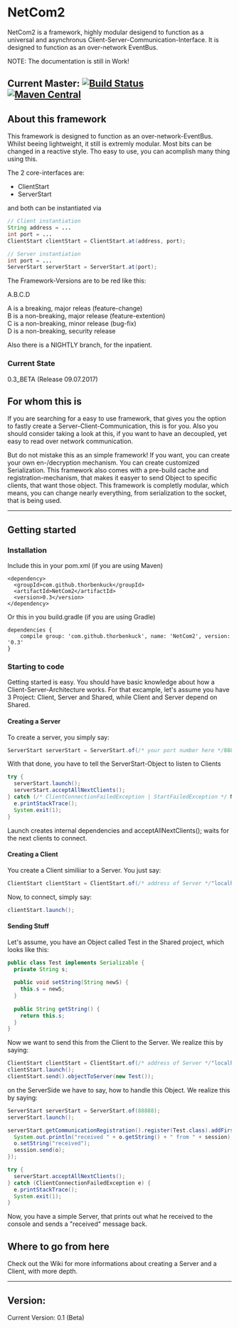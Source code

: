 # NetCom2

NetCom2 is a framework, highly modular desigend to function as a universal and asynchronus Client-Server-Communication-Interface.
It is designed to function as an over-network EventBus.

NOTE: The documentation is still in Work!

Current Master: [![Build Status](https://travis-ci.org/ThorbenKuck/NetCom2.svg?branch=master)](https://travis-ci.org/ThorbenKuck/NetCom2)    
[![Maven Central](https://maven-badges.herokuapp.com/maven-central/com.github.thorbenkuck/NetCom2/badge.svg)](https://maven-badges.herokuapp.com/maven-central/com.github.thorbenkuck/NetCom2)
----

## About this framework

This framework is designed to function as an over-network-EventBus. Whilst beeing lightweight, it still is extremly modular. Most bits can be changed in a reactive style. Tho easy to use, you can acomplish many thing using this.

The 2 core-interfaces are:

<ul>
<li>ClientStart</li>
<li>ServerStart</li>
</ul>

and both can be instantiated via
```java
// Client instantiation
String address = ...
int port = ...
ClientStart clientStart = ClientStart.at(address, port);

// Server instantiation
int port = ...
ServerStart serverStart = ServerStart.at(port);
```

The Framework-Versions are to be red like this:

A.B.C.D

A is a breaking, major releas (feature-change)    
B is a non-breaking, major release (feature-extention)    
C is a non-breaking, minor release (bug-fix)    
D is a non-breaking, security release    

Also there is a NIGHTLY branch, for the inpatient.

### Current State

0.3_BETA (Release 09.07.2017)

## For whom this is

If you are searching for a easy to use framework, that gives you the option to fastly create a Server-Client-Communication, this is for you. Also you should consider taking a look at this, if you want to have an decoupled, yet easy to read over network communication.

But do not mistake this as an simple framework! If you want, you can create your own en-/decryption mechanism. You can create customized Serialization. This framework also comes with a pre-build cache and registration-mechanism, that makes it easyer to send Object to specific clients, that want those object. This framework is completly modular, which means, you can change nearly everything, from serialization to the socket, that is being used.

----

## Getting started

### Installation

Include this in your pom.xml (if you are using Maven)

```
<dependency>
  <groupId>com.github.thorbenkuck</groupId>
  <artifactId>NetCom2</artifactId>
  <version>0.3</version>
</dependency>
```

Or this in you build.gradle (if you are using Gradle)

```
dependencies {
    compile group: 'com.github.thorbenkuck', name: 'NetCom2', version: '0.3'
}
```

### Starting to code

Getting started is easy. You should have basic knowledge about how a Client-Server-Architecture works. For that excample, let's assume you have 3 Project: Client, Server and Shared, while Client and Server depend on Shared.

#### Creating a Server

To create a server, you simply say:

```java
ServerStart serverStart = ServerStart.of(/* your port number here */88888);
```

With that done, you have to tell the ServerStart-Object to listen to Clients

```java
try {
  serverStart.launch();
  serverStart.acceptAllNextClients();
} catch (/* ClientConnectionFailedException | StartFailedException */ NetComException e) {
  e.printStackTrace();
  System.exit(1);
}
```

Launch creates internal dependencies and acceptAllNextClients(); waits for the next clients to connect.

#### Creating a Client

You create a Client similiiar to a Server. You just say:

```java
ClientStart clientStart = ClientStart.of(/* address of Server */"localhost", /* port of Server*/88888);
```

Now, to connect, simply say:

```java 
clientStart.launch();
```

#### Sending Stuff

Let's assume, you have an Object called Test in the Shared project, which looks like this:
```java
public class Test implements Serializable {
  private String s;
  
  public void setString(String newS) {
    this.s = newS;
  }
  
  public String getString() {
    return this.s;
  }
}
```

Now we want to send this from the Client to the Server. We realize this by saying:
```java
ClientStart clientStart = ClientStart.of(/* address of Server */"localhost", /* port of Server*/88888);
clientStart.launch();
clientStart.send().objectToServer(new Test());
```

on the ServerSide we have to say, how to handle this Object. We realize this by saying:
```java
ServerStart serverStart = ServerStart.of(88888);
serverStart.launch();

serverStart.getCommunicationRegistration().register(Test.class).addFirst((session, o) -> {
  System.out.println("received " + o.getString() + " from " + session);
  o.setString("received");
  session.send(o);
});

try {
  serverStart.acceptAllNextClients();
} catch (ClientConnectionFailedException e) {
  e.printStackTrace();
  System.exit(1);
}
```

Now, you have a simple Server, that prints out what he received to the console and sends a "received" message back.

## Where to go from here

Check out the Wiki for more informations about creating a Server and a Client, with more depth.

----

## Version:
Current Version: 0.1 (Beta)

